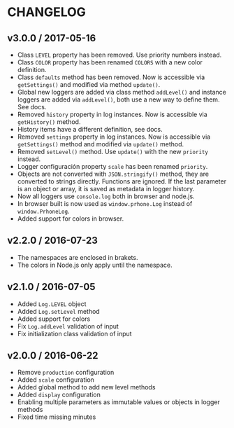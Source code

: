 # CHANGELOG

## v3.0.0 / 2017-05-16

- Class `LEVEL` property has been removed. Use priority numbers instead.
- Class `COLOR` property has been renamed `COLORS` with a new color definition.
- Class `defaults` method has been removed. Now is accessible via `getSettings()` and modified via method `update()`.
- Global new loggers are added via class method `addLevel()` and instance loggers are added via `addLevel()`, both use a new way to define them. See docs.
- Removed `history` property in log instances. Now is accessible via `getHistory()` method.
- History items have a different definition, see docs.
- Removed `settings` property in log instances. Now is accessible via `getSettings()` method and modified via `update()` method.
- Removed `setLevel()` method. Use `update()` with the new `priority` instead.
- Logger configuración property `scale` has been renamed `priority`.
- Objects are not converted with `JSON.stringify()` method, they are converted to strings directly. Functions are ignored. If the last parameter is an object or array, it is saved as metadata in logger history.
- Now all loggers use `console.log` both in browser and node.js.
- In browser built is now used as `window.prhone.Log` instead of `window.PrhoneLog`.
- Added support for colors in browser.

## v2.2.0 / 2016-07-23

- The namespaces are enclosed in brakets.
- The colors in Node.js only apply until the namespace.

## v2.1.0 / 2016-07-05

- Added `Log.LEVEL` object
- Added `Log.setLevel` method
- Added support for colors
- Fix `Log.addLevel` validation of input
- Fix initialization class validation of input

## v2.0.0 / 2016-06-22

- Remove `production` configuration
- Added `scale` configuration
- Added global method to add new level methods
- Added `display` configuration
- Enabling multiple parameters as immutable values or objects in logger methods
- Fixed time missing minutes
